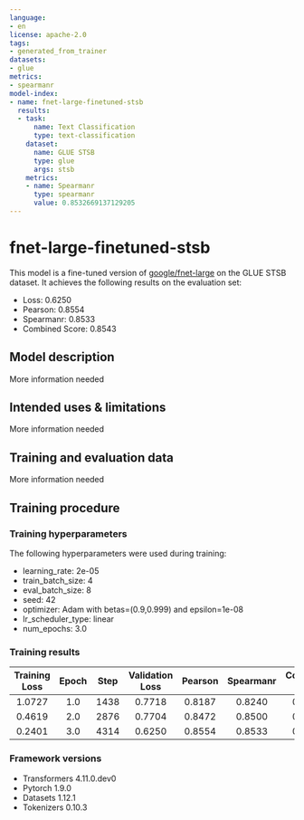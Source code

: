 ```yaml
---
language:
- en
license: apache-2.0
tags:
- generated_from_trainer
datasets:
- glue
metrics:
- spearmanr
model-index:
- name: fnet-large-finetuned-stsb
  results:
  - task:
      name: Text Classification
      type: text-classification
    dataset:
      name: GLUE STSB
      type: glue
      args: stsb
    metrics:
    - name: Spearmanr
      type: spearmanr
      value: 0.8532669137129205
---
```


<!-- This model card has been generated automatically according to the information the Trainer had access to. You
should probably proofread and complete it, then remove this comment. -->

# fnet-large-finetuned-stsb

This model is a fine-tuned version of [google/fnet-large](https://huggingface.co/google/fnet-large) on the GLUE STSB dataset.
It achieves the following results on the evaluation set:
- Loss: 0.6250
- Pearson: 0.8554
- Spearmanr: 0.8533
- Combined Score: 0.8543

## Model description

More information needed

## Intended uses & limitations

More information needed

## Training and evaluation data

More information needed

## Training procedure

### Training hyperparameters

The following hyperparameters were used during training:
- learning_rate: 2e-05
- train_batch_size: 4
- eval_batch_size: 8
- seed: 42
- optimizer: Adam with betas=(0.9,0.999) and epsilon=1e-08
- lr_scheduler_type: linear
- num_epochs: 3.0

### Training results

| Training Loss | Epoch | Step | Validation Loss | Pearson | Spearmanr | Combined Score |
|:-------------:|:-----:|:----:|:---------------:|:-------:|:---------:|:--------------:|
| 1.0727        | 1.0   | 1438 | 0.7718          | 0.8187  | 0.8240    | 0.8214         |
| 0.4619        | 2.0   | 2876 | 0.7704          | 0.8472  | 0.8500    | 0.8486         |
| 0.2401        | 3.0   | 4314 | 0.6250          | 0.8554  | 0.8533    | 0.8543         |


### Framework versions

- Transformers 4.11.0.dev0
- Pytorch 1.9.0
- Datasets 1.12.1
- Tokenizers 0.10.3
